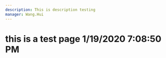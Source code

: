 ```yaml
---
description: This is description testing
manager: Wang.Hui
---
```

# this is a test page 1/19/2020 7:08:50 PM